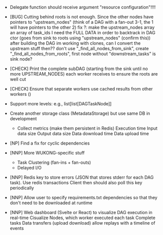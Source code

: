 - Delegate function should receive argument "resource configuration"!!!!

- [BUG] Cutting behind roots is not enough. Since the other nodes have pointers to "upstream_nodes" (think of a DAG with a fan-out 3-1, the 1 will have pointers to the other 2)
    fix ?: make the upstream_nodes array an array of task_ids
        I need the FULL DATA in order to backtrack in DAG ctor (goes from sink to roots using "upstream_nodes" (confirm this))
            after building the DAG im working with clones, can I convert the upstream stuff then??
                don't use "_find_all_nodes_from_sink", create "_find_all_nodes_from_roots", first node without "downstream_tasks" is sink node?
- [CHECK] Print the complete subDAG (starting from the sink until no more UPSTREAM_NODES) each worker receives to ensure the roots are well cut
- [CHECK] Ensure that separate workers use cached results from other workers ()

- Support more levels: e.g., list[list[DAGTaskNode]]

- Create another storage class (MetadataStorage) but use same DB in development
    - Collect metrics (make them persistent in Redis)
        Execution time
        Input data size
        Output data size
        Data download time
        Data upload time

- [NP] Find a fix for cyclic dependencies

- [NNP] More WUKONG-specific stuff
    - Task Clustering (fan-ins + fan-outs)
    - Delayed I/O

- [NNP] Redis key to store errors (JSON that stores stderr for each DAG task). Use redis transactions
    Client then should also poll this key periodically
- [NNP] Allow user to specify requirements.txt dependencies so that they don't need to be downloaded at runtime

- [NNP] Web dashboard (Svelte or React) to visualize DAG execution in real-time
    Cisualize Nodes, which worker executed each task
    Complete tasks
    Data transfers (upload download)
    allow replays with a timeline of events